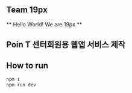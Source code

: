 ## Team 19px

** Hello World! We are 19px **

## Poin T 센터회원용 웹앱 서비스 제작

## How to run

```bash
npm i
npm run dev
```
